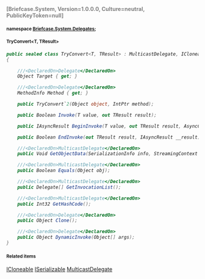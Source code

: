 <h4 style='color: gray;margin:0; padding:0;'> [Briefcase.System, Version=1.0.0.0, Culture=neutral, PublicKeyToken=null]</h4>

#### <small>namespace [Briefcase.System.Delegates](../Namespace/Briefcase.System.Delegates.md);</small>

#### <small>TryConvert<T, TResult></small>

<i>

```csharp
public sealed class TryConvert<T, TResult> : MulticastDelegate, ICloneable, ISerializable
{

	///<DeclaredOn>Delegate</DeclaredOn>
	Object Target { get; }

	///<DeclaredOn>Delegate</DeclaredOn>
	MethodInfo Method { get; }

	public TryConvert`2(Object object, IntPtr method); 

	public Boolean Invoke(T value, out TResult result); 

	public IAsyncResult BeginInvoke(T value, out TResult result, AsyncCallback callback, Object object); 

	public Boolean EndInvoke(out TResult result, IAsyncResult __result); 

	///<DeclaredOn>MulticastDelegate</DeclaredOn>
	public Void GetObjectData(SerializationInfo info, StreamingContext context); 

	///<DeclaredOn>MulticastDelegate</DeclaredOn>
	public Boolean Equals(Object obj); 

	///<DeclaredOn>MulticastDelegate</DeclaredOn>
	public Delegate[] GetInvocationList(); 

	///<DeclaredOn>MulticastDelegate</DeclaredOn>
	public Int32 GetHashCode(); 

	///<DeclaredOn>Delegate</DeclaredOn>
	public Object Clone(); 

	///<DeclaredOn>Delegate</DeclaredOn>
	public Object DynamicInvoke(Object[] args); 
}
```

</i>


#### <small>Related items</small>

[ICloneable](ICloneable.md)
[ISerializable](ISerializable.md)
[MulticastDelegate](MulticastDelegate.md)